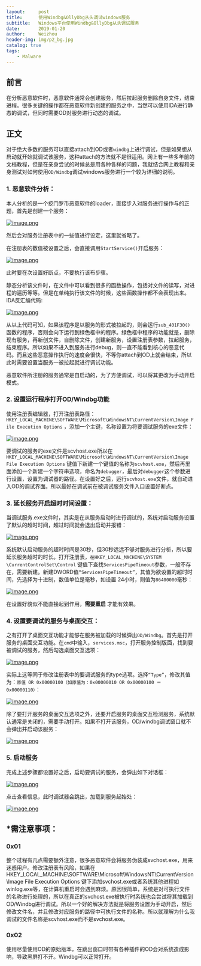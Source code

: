 ```yaml
---
layout:     post
title:      使用Windbg&OllyDbg从头调试windows服务
subtitle:   Windows平台使用Windbg&OllyDbg从头调试服务
date:       2019-01-20
author:     Weizhou
header-img: img/p2_bg.jpg
catalog: true
tags:
    - Malware
---
```


## 前言
在分析恶意软件时，恶意软件通常会创建服务，然后拉起服务删除自身文件，结束进程。很多关键的操作都在恶意软件新创建的服务之中，当然可以使用IDA进行静态的调试，但同时需要OD对服务进行动态的调试。

## 正文
对于绝大多数的服务可以直接attach到OD或者`windbg`上进行调试，但是如果想从启动就开始就调试该服务，这种attach的方法就不是很适用。网上有一些多年前的文档教程，但是在亲身尝试的时候总是用各种各样的问题，我就结合网上教程和亲身测试对如何使用`OD/Windbg`调试windows服务进行一个较为详细的说明。
### 1. 恶意软件分析：
本人分析的是一个挖门罗币恶意软件的loader，直接步入对服务进行操作与的正题，首先是创建一个服务：

[![image.png](https://i.postimg.cc/Cxpp0GXY/image.png)](https://postimg.cc/Tp04qDTH)

然后会对服务注册表中的一些值进行设定，这里就省略了。

在注册表的数值被设置之后，会直接调用`StartService()`开启服务：

[![image.png](https://i.postimg.cc/PxxBy2pb/image.png)](https://postimg.cc/CZ3PLC4d)

此时要在次设置好断点，不要执行该布步骤。

静态分析该文件时，在文件中可以看到很多的函数操作，包括对文件的读写，对进程的遍历等等。但是在单纯执行该文件的时候，这些函数操作都不会表现出来。IDA反汇编代码:

[![image.png](https://i.postimg.cc/c1VLK82k/image.png)](https://postimg.cc/z3Fr63JT)

从以上代码可知，如果该程序是以服务的形式被拉起的，则会运行`sub_401F30()`函数的程序，否则会向下运行到绿色框中的程序。绿色框中程序的功能就是，删除现有服务，再新创文件，自删除文件，创建新服务，设置注册表参数，拉起服务，结束程序。所以如果不进入到服务进行debug，则一直不能看到核心的恶意代码。而且这些恶意操作执行的速度会很快，不等你attach到OD上就会结束，所以此时需要设置当服务一被拉起就进行调试功能。

恶意软件所注册的服务通常是自启动的，为了方便调试，可以将其更改为手动开启模式。

### 2. 设置运行程序打开OD/Windbg功能
使用注册表编辑器，打开注册表路径：<br> `HKEY_LOCAL_MACHINE\SOFTWARE\Microsoft\WindowsNT\CurrentVersion\Image F
ile Execution Options` ，添加一个主键，名称设置为将要调试服务的exe文件：

[![image.png](https://i.postimg.cc/0N2kgGKj/image.png)](https://postimg.cc/QFwG1TbZ)

要调试的服务的exe文件是scvhost.exe所以在
`HKEY_LOCAL_MACHINE\SOFTWARE\Microsoft\WindowsNT\CurrentVersion\Image File Execution Options` 键值下新建一个键值的名称为`scvhost.exe`，然后再里面添加一个新建一个字符串选项，命名为`debugger`，最后对`debugger`这个参数进行设置，设置为调试器的路径。在设置好之后，运行`scvhost.exe`文件，就自动进入OD的调试界面。所以最好在调试前在被调试服务文件入口设置好断点。

### 3. 延长服务开启超时时间设置：
当调试服务.exe文件时，其实是在从服务启动时进行调试的，系统对启动服务设置了默认的超时时间，超过时间就会退出启动并报错：

[![image.png](https://i.postimg.cc/cLTWcKkS/image.png)](https://postimg.cc/TKyBdPX7)

系统默认启动服务的超时时间是30秒，但30秒远远不够对服务进行分析，所以要延长服务超时的时长。打开注册表，`在HKEY_LOCAL_MACHINE\SYSTEM \CurrentControlSet\Control` 键值下查找`ServicesPipeTimeout`参数，一般不存在，需要新建。新建DWORD值`“ServicesPipeTimeout”`，其值为欲设置的超时时间，先选择为十进制，数值单位是毫秒，如设置 24小时，则值为`86400000`毫秒：

[![image.png](https://i.postimg.cc/3JcC09Y5/image.png)](https://postimg.cc/YhQmJ6vb)

在设置好貌似不能直接起到作用，**需要重启** 才能有效果。

### 4. 设置要调试的服务与桌面交互：

之有打开了桌面交互功能才能够在服务被加载的时候弹出`OD/Windbg`。首先是打开服务的桌面交互功能。在`cmd`中输入，`services.msc`，打开服务控制版面，找到要被调试的服务，然后勾选桌面交互选项：

[![image.png](https://i.postimg.cc/qMz2rnnm/image.png)](https://postimg.cc/LnFJBJxf)

实际上这等同于修改注册表中的要调试服务的type选项。选择`“Type”`，修改其值为：`原值 OR 0x00000100（如原值为：0x00000010 OR 0x00000100 ＝0x00000110）`：

[![image.png](https://i.postimg.cc/vHkfZBtG/image.png)](https://postimg.cc/D8Q8C7NN)

除了要打开服务的桌面交互选项之外，还要开启服务的桌面交互检测服务，系统默认通常是关闭的，需要手动打开。如果不打开该服务，OD/windbg调试窗口就不会弹出并启动该服务：

[![image.png](https://i.postimg.cc/qvKnhT1y/image.png)](https://postimg.cc/cvs62VyL)

### 5. 启动服务

完成上述步骤都设置好之后，启动要调试的服务，会弹出如下对话框：

[![image.png](https://i.postimg.cc/JnrB2BM5/image.png)](https://postimg.cc/rdHmdsdD)

点击查看信息，此时调试器会跳出，加载到服务起始处：

[![image.png](https://i.postimg.cc/V6KbQLNQ/image.png)](https://postimg.cc/sQZ25zSw)

## *需注意事项：

### 0x01

整个过程有几点需要额外注意，很多恶意软件会将服务伪装成svchost.exe，用来迷惑用户。修改注册表有风险，如果在
HKEY_LOCAL_MACHINE\SOFTWARE\Microsoft\WindowsNT\CurrentVersion\Image File Execution Options
键下添加svchost.exe或者系统其他进程如winlog.exe等，在计算机重启时会遇到麻烦。原因很简单，系统是对可执行文件的名称进行处理的，所以在真正的svchost.exe被执行时系统也会尝试将其加载到OD/Windbg进行调试。所以一个好的解决方法就是将服务设置为手动开启，然后修改文件名，并且修改对应服务的路径中可执行文件的名称。所以就理解为什么我调试的文件名称是scvhost.exe而不是svchost.exe。
### 0x02
使用尽量使用OD的原始版本，在跳出窗口时带有各种插件的OD会对系统造成影响，导致黑屏打不开。Windbg可以正常打开。
